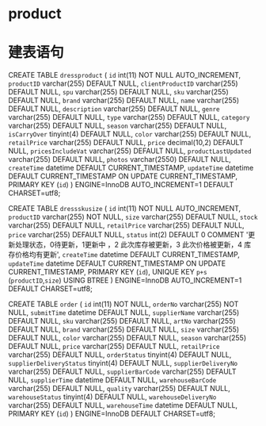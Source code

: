 # product
# 建表语句
CREATE TABLE `dressproduct` (
  `id` int(11) NOT NULL AUTO_INCREMENT,
  `productID` varchar(255) DEFAULT NULL,
  `clientProductID` varchar(255) DEFAULT NULL,
  `spu` varchar(255) DEFAULT NULL,
  `sku` varchar(255) DEFAULT NULL,
  `brand` varchar(255) DEFAULT NULL,
  `name` varchar(255) DEFAULT NULL,
  `description` varchar(255) DEFAULT NULL,
  `genre` varchar(255) DEFAULT NULL,
  `type` varchar(255) DEFAULT NULL,
  `category` varchar(255) DEFAULT NULL,
  `season` varchar(255) DEFAULT NULL,
  `isCarryOver` tinyint(4) DEFAULT NULL,
  `color` varchar(255) DEFAULT NULL,
  `retailPrice` varchar(255) DEFAULT NULL,
  `price` decimal(10,2) DEFAULT NULL,
  `pricesIncludeVat` varchar(255) DEFAULT NULL,
  `productLastUpdated` varchar(255) DEFAULT NULL,
  `photos` varchar(2550) DEFAULT NULL,
  `createTime` datetime DEFAULT CURRENT_TIMESTAMP,
  `updateTime` datetime  DEFAULT CURRENT_TIMESTAMP ON UPDATE CURRENT_TIMESTAMP,
  PRIMARY KEY (`id`)
) ENGINE=InnoDB AUTO_INCREMENT=1 DEFAULT CHARSET=utf8;

CREATE TABLE `dressskusize` (
  `id` int(11) NOT NULL AUTO_INCREMENT,
  `productID` varchar(255) NOT NULL,
  `size` varchar(255) DEFAULT NULL,
  `stock` varchar(255) DEFAULT NULL,
  `retailPrice` varchar(255) DEFAULT NULL,
  `price` varchar(255) DEFAULT NULL,
  `status` int(2) DEFAULT 0 COMMENT '更新处理状态，0待更新，1更新中 ，2 此次库存被更新，3 此次价格被更新，4 库存价格均有更新',
  `createTime` datetime DEFAULT CURRENT_TIMESTAMP,
  `updateTime` datetime DEFAULT CURRENT_TIMESTAMP ON UPDATE CURRENT_TIMESTAMP,
  PRIMARY KEY (`id`),
  UNIQUE KEY `p+s` (`productID`,`size`) USING BTREE
) ENGINE=InnoDB AUTO_INCREMENT=1 DEFAULT CHARSET=utf8;


CREATE TABLE `order` (
  `id` int(11) NOT NULL,
  `orderNo` varchar(255) NOT NULL,
  `submitTime` datetime DEFAULT NULL,
  `supplierName` varchar(255) DEFAULT NULL,
  `sku` varchar(255) DEFAULT NULL,
  `artNo` varchar(255) DEFAULT NULL,
  `brand` varchar(255) DEFAULT NULL,
  `size` varchar(255) DEFAULT NULL,
  `color` varchar(255) DEFAULT NULL,
  `season` varchar(255) DEFAULT NULL,
  `price` varchar(255) DEFAULT NULL,
  `retailPrice` varchar(255) DEFAULT NULL,
  `orderStatus` tinyint(4) DEFAULT NULL,
  `supplierDeliveryStatus` tinyint(4) DEFAULT NULL,
  `supplierDeliveryNo` varchar(255) DEFAULT NULL,
  `supplierBarCode` varchar(255) DEFAULT NULL,
  `supplierTime` datetime DEFAULT NULL,
  `warehouseBarCode` varchar(255) DEFAULT NULL,
  `quality` varchar(255) DEFAULT NULL,
  `warehouseStatus` tinyint(4) DEFAULT NULL,
  `warehouseDeliveryNo` varchar(255) DEFAULT NULL,
  `warehouseTime` datetime DEFAULT NULL,
  PRIMARY KEY (`id`)
) ENGINE=InnoDB DEFAULT CHARSET=utf8;

